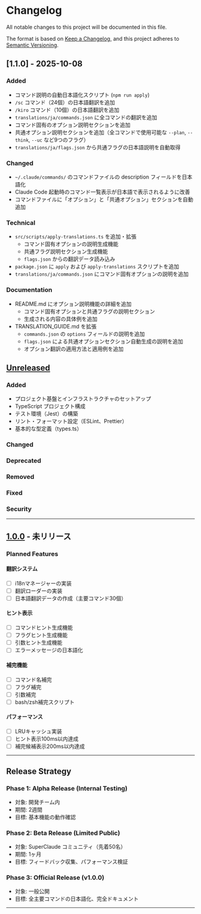 # Changelog

All notable changes to this project will be documented in this file.

The format is based on [Keep a Changelog](https://keepachangelog.com/en/1.0.0/),
and this project adheres to [Semantic Versioning](https://semver.org/spec/v2.0.0.html).

## [1.1.0] - 2025-10-08

### Added
- コマンド説明の自動日本語化スクリプト (`npm run apply`)
- `/sc` コマンド（24個）の日本語翻訳を追加
- `/kiro` コマンド（10個）の日本語翻訳を追加
- `translations/ja/commands.json` に全コマンドの翻訳を追加
- コマンド固有のオプション説明セクションを追加
- 共通オプション説明セクションを追加（全コマンドで使用可能な `--plan`, `--think`, `--uc` など9つのフラグ）
- `translations/ja/flags.json` から共通フラグの日本語説明を自動取得

### Changed
- `~/.claude/commands/` のコマンドファイルの description フィールドを日本語化
- Claude Code 起動時のコマンド一覧表示が日本語で表示されるように改善
- コマンドファイルに「オプション」と「共通オプション」セクションを自動追加

### Technical
- `src/scripts/apply-translations.ts` を追加・拡張
  - コマンド固有オプションの説明生成機能
  - 共通フラグ説明セクション生成機能
  - `flags.json` からの翻訳データ読み込み
- `package.json` に `apply` および `apply-translations` スクリプトを追加
- `translations/ja/commands.json` にコマンド固有オプションの説明を追加

### Documentation
- README.md にオプション説明機能の詳細を追加
  - コマンド固有オプションと共通フラグの説明セクション
  - 生成される内容の具体例を追加
- TRANSLATION_GUIDE.md を拡張
  - `commands.json` の `options` フィールドの説明を追加
  - `flags.json` による共通オプションセクション自動生成の説明を追加
  - オプション翻訳の適用方法と適用例を追加

## [Unreleased]

### Added
- プロジェクト基盤とインフラストラクチャのセットアップ
- TypeScript プロジェクト構成
- テスト環境（Jest）の構築
- リント・フォーマット設定（ESLint、Prettier）
- 基本的な型定義（types.ts）

### Changed

### Deprecated

### Removed

### Fixed

### Security

---

## [1.0.0] - 未リリース

### Planned Features

#### 翻訳システム
- [ ] i18nマネージャーの実装
- [ ] 翻訳ローダーの実装
- [ ] 日本語翻訳データの作成（主要コマンド30個）

#### ヒント表示
- [ ] コマンドヒント生成機能
- [ ] フラグヒント生成機能
- [ ] 引数ヒント生成機能
- [ ] エラーメッセージの日本語化

#### 補完機能
- [ ] コマンド名補完
- [ ] フラグ補完
- [ ] 引数補完
- [ ] bash/zsh補完スクリプト

#### パフォーマンス
- [ ] LRUキャッシュ実装
- [ ] ヒント表示100ms以内達成
- [ ] 補完候補表示200ms以内達成

---

## Release Strategy

### Phase 1: Alpha Release (Internal Testing)
- 対象: 開発チーム内
- 期間: 2週間
- 目標: 基本機能の動作確認

### Phase 2: Beta Release (Limited Public)
- 対象: SuperClaude コミュニティ（先着50名）
- 期間: 1ヶ月
- 目標: フィードバック収集、パフォーマンス検証

### Phase 3: Official Release (v1.0.0)
- 対象: 一般公開
- 目標: 全主要コマンドの日本語化、完全ドキュメント

---

[Unreleased]: https://github.com/SuperClaude-Org/SuperClaudeJapaneseExtension/compare/v1.0.0...HEAD
[1.0.0]: https://github.com/SuperClaude-Org/SuperClaudeJapaneseExtension/releases/tag/v1.0.0
